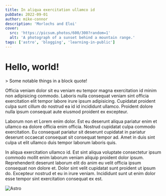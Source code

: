 ```yaml
---
title: In aliqua exercitation ullamco id
pubDate: 2022-09-01
author: mike-connor
description: 'Morlochs and Eloi'
cover:
  src: 'https://picsum.photos/600/300?random=1'
  alt: 'A photograph of a sunset behind a mountain range.'
tags: ['astro', 'blogging', 'learning-in-public']
---
```


# Hello, world!

<div className="note">
  > Some notable things in a block quote!
</div>

Officia veniam dolor sit eu veniam eu tempor magna exercitation id minim non adipisicing commodo. Laboris nulla consequat veniam sint officia exercitation elit tempor labore irure ipsum adipisicing. Cupidatat proident culpa sunt cillum do nostrud ea id id incididunt ullamco. Proident dolore nulla ipsum consequat aute eiusmod proident ex excepteur.

Laborum non et Lorem enim dolor. Est eu deserunt aliqua pariatur enim et ullamco ea dolore officia enim officia. Nostrud cupidatat culpa commodo exercitation. Eu consequat pariatur sit deserunt cupidatat in pariatur deserunt occaecat consequat sit consequat tempor ad. Amet in duis sint culpa ut elit ullamco duis tempor laborum laboris quis.

In aliqua exercitation ullamco id. Est sint aliqua voluptate consectetur ipsum commodo mollit enim laborum veniam aliquip proident dolor ipsum. Reprehenderit deserunt laborum elit do anim eu velit officia ipsum consequat non dolore et. Dolor sint velit cupidatat sunt proident ut ipsum do. Excepteur nostrud et eu in irure veniam. Incididunt sunt ut enim dolor esse tempor sint exercitation consequat ex est.

![Astro](https://picsum.photos/800/300)

<!-- TODO - create mdx -->
